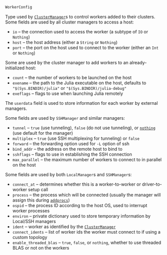 ```julia
WorkerConfig
```

Type used by [`ClusterManager`](@ref)s to control workers added to their clusters. Some fields are used by all cluster managers to access a host:

  * `io` – the connection used to access the worker (a subtype of `IO` or `Nothing`)
  * `host` – the host address (either a `String` or `Nothing`)
  * `port` – the port on the host used to connect to the worker (either an `Int` or `Nothing`)

Some are used by the cluster manager to add workers to an already-initialized host:

  * `count` – the number of workers to be launched on the host
  * `exename` – the path to the Julia executable on the host, defaults to `"$(Sys.BINDIR)/julia"` or `"$(Sys.BINDIR)/julia-debug"`
  * `exeflags` – flags to use when launching Julia remotely

The `userdata` field is used to store information for each worker by external managers.

Some fields are used by `SSHManager` and similar managers:

  * `tunnel` – `true` (use tunneling), `false` (do not use tunneling), or [`nothing`](@ref) (use default for the manager)
  * `multiplex` – `true` (use SSH multiplexing for tunneling) or `false`
  * `forward` – the forwarding option used for `-L` option of ssh
  * `bind_addr` – the address on the remote host to bind to
  * `sshflags` – flags to use in establishing the SSH connection
  * `max_parallel` – the maximum number of workers to connect to in parallel on the host

Some fields are used by both `LocalManager`s and `SSHManager`s:

  * `connect_at` – determines whether this is a worker-to-worker or driver-to-worker setup call
  * `process` – the process which will be connected (usually the manager will assign this during [`addprocs`](@ref))
  * `ospid` – the process ID according to the host OS, used to interrupt worker processes
  * `environ` – private dictionary used to store temporary information by Local/SSH managers
  * `ident` – worker as identified by the [`ClusterManager`](@ref)
  * `connect_idents` – list of worker ids the worker must connect to if using a custom topology
  * `enable_threaded_blas` – `true`, `false`, or `nothing`, whether to use threaded BLAS or not on the workers
